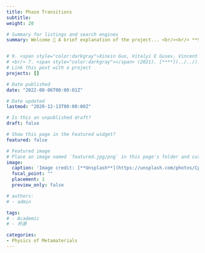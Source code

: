 ```yaml
---
title: Phase Transitions
subtitle:
weight: 20

# Summary for listings and search engines
summary: Welcome 👋 A brief explanation of the project... <br/><br/> **Selected publications:**<br/> 1. <span style="color:darkgray">Bolei Deng#, Siqin Yu#, Antonio E. Forte, Vincent Tournat, Katia Bertoldi</span> (2020). [**Characterization, stability, and application of domain walls in flexible mechanical metamaterials**](../../publication/deng-2020-characterization/). *Proceedings of the National Academy of Sciences*. <br/> 2. <span style="color:darkgray"> Bolei Deng, Pai Wang, Vincent Tournat, Katia Bertoldi </span> (2019). [**Nonlinear Transition Waves in Free-standing Bistable Chains**](../../publication/deng-2019-nonlinear/). *Journal of the Mechanics and Physics of Solids*. <br/> 3. <span style="color:darkgray">Ahmad Zareei, Bolei Deng, Katia Bertoldi</span> (2021). [**Harnessing transition waves to realize deployable structures**](../../publication/zareei-2020/). *Proceedings of the National Academy of Sciences*. <br/> 4. <span style="color:darkgray"> Nikolaos Vasios, Bolei Deng, Benjamin Gorissen, Katia Bertoldi</span> (2021). [**Universally bistable shells with nonzero Gaussian curvature for two-way transition waves**](../../publication/vasios-2020/). *Nature Communications*. <br/> 5. <span style="color:darkgray">Ahmad Rafsanjani, Lishuai Jin, Bolei Deng, Katia Bertoldi</span> (2019). [**Propagation of pop ups in kirigami shells**](../../publication/rafsanjiani-2019-propagation/). *Proceedings of the National Academy of Sciences*. 


# 9. <span style="color:darkgray">Xinxin Guo, Vitalyi E Gusev, Vincent Tournat, Bolei Deng, Katia Bertoldi</span> (2019). [**Frequency-doubling effect in acoustic reflection by a nonlinear, architected rotating-square metasurface**](../../publication/guo-2019/). *Physical Review E*. <br/> 10. <span style="color:darkgray"></span> (2021). [****](../../). **.
# <br/> 7. <span style="color:darkgray"></span> (2021). [****](../../). **.
# Link this post with a project
projects: []

# Date published
date: "2022-08-06T00:00:01Z"

# Date updated
lastmod: "2020-12-13T00:00:00Z"

# Is this an unpublished draft?
draft: false

# Show this page in the Featured widget?
featured: false

# Featured image
# Place an image named `featured.jpg/png` in this page's folder and customize its options here.
image:
  caption: 'Image credit: [**Unsplash**](https://unsplash.com/photos/CpkOjOcXdUY)'
  focal_point: ""
  placement: 1
  preview_only: false

# authors:
# - admin

tags:
# - Academic
# - 开源

categories:
- Physics of Metamaterials
---
```

